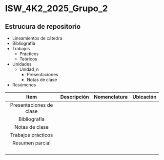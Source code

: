 # ISW_4K2_2025_Grupo_2

## Estrucura de repositorio

* Lineamientos de cátedra
* Bibliografía
* Trabajos
  * Prácticos
  * Teóricos
* Unidades
  * Unidad_n
    * Presentaciones
    * Notas de clase
* Resúmenes

|           Item          | Descripción | Nomenclatura | Ubicación |
|:-----------------------:|-------------|--------------|-----------|
| Presentaciones de clase |             |              |           |
| Bibliografía            |             |              |           |
| Notas de clase          |             |              |           |
| Trabajos prácticos      |             |              |           |
| Resumen parcial         |             |              |           |
|                         |             |              |           |
|                         |             |              |           |
|                         |             |              |           |
|                         |             |              |           |
  
